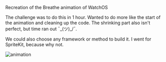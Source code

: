 Recreation of the Breathe animation of WatchOS

The challenge was to do this in 1 hour.
Wanted to do more like the start of the animation and cleaning up the code.
The shrinking part also isn't perfect, but time ran out ¯\_(ツ)_/¯.

We could also choose any framework or method to build it.
I went for SpriteKit, because why not.

![animation](animation.gif)